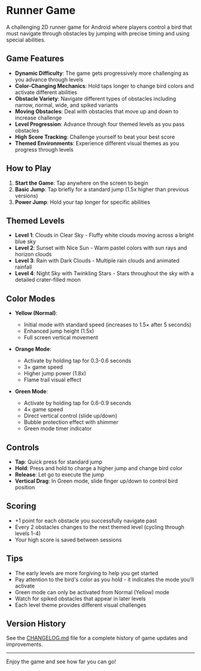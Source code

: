 # Runner Game

A challenging 2D runner game for Android where players control a bird that must navigate through obstacles by jumping with precise timing and using special abilities.

## Game Features

- **Dynamic Difficulty**: The game gets progressively more challenging as you advance through levels
- **Color-Changing Mechanics**: Hold taps longer to change bird colors and activate different abilities
- **Obstacle Variety**: Navigate different types of obstacles including narrow, normal, wide, and spiked variants
- **Moving Obstacles**: Deal with obstacles that move up and down to increase challenge
- **Level Progression**: Advance through four themed levels as you pass obstacles
- **High Score Tracking**: Challenge yourself to beat your best score
- **Themed Environments**: Experience different visual themes as you progress through levels

## How to Play

1. **Start the Game**: Tap anywhere on the screen to begin
2. **Basic Jump**: Tap briefly for a standard jump (1.5x higher than previous versions)
3. **Power Jump**: Hold your tap longer for specific abilities

## Themed Levels

- **Level 1**: Clouds in Clear Sky - Fluffy white clouds moving across a bright blue sky
- **Level 2**: Sunset with Nice Sun - Warm pastel colors with sun rays and horizon clouds
- **Level 3**: Rain with Dark Clouds - Multiple rain clouds and animated rainfall
- **Level 4**: Night Sky with Twinkling Stars - Stars throughout the sky with a detailed crater-filled moon

## Color Modes

- **Yellow (Normal)**: 
  - Initial mode with standard speed (increases to 1.5× after 5 seconds)
  - Enhanced jump height (1.5x)
  - Full screen vertical movement

- **Orange Mode**: 
  - Activate by holding tap for 0.3-0.6 seconds
  - 3× game speed
  - Higher jump power (1.8x)
  - Flame trail visual effect

- **Green Mode**:
  - Activate by holding tap for 0.6-0.9 seconds
  - 4× game speed
  - Direct vertical control (slide up/down)
  - Bubble protection effect with shimmer
  - Green mode timer indicator

## Controls

- **Tap**: Quick press for standard jump
- **Hold**: Press and hold to charge a higher jump and change bird color
- **Release**: Let go to execute the jump
- **Vertical Drag**: In Green mode, slide finger up/down to control bird position

## Scoring

- +1 point for each obstacle you successfully navigate past
- Every 2 obstacles changes to the next themed level (cycling through levels 1-4)
- Your high score is saved between sessions

## Tips

- The early levels are more forgiving to help you get started
- Pay attention to the bird's color as you hold - it indicates the mode you'll activate
- Green mode can only be activated from Normal (Yellow) mode
- Watch for spiked obstacles that appear in later levels
- Each level theme provides different visual challenges

## Version History

See the [CHANGELOG.md](CHANGELOG.md) file for a complete history of game updates and improvements.

---

Enjoy the game and see how far you can go! 